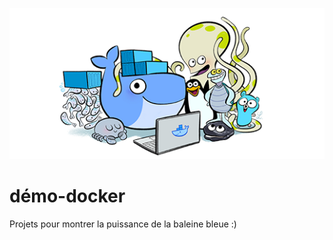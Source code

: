![alt text](img/docker-is-your-firend.png)


# démo-docker
Projets pour montrer la puissance de la baleine bleue :)
